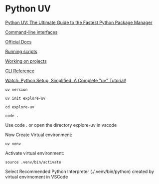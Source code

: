 # Python UV

[Python UV: The Ultimate Guide to the Fastest Python Package Manager](https://www.datacamp.com/tutorial/python-uv)

[Command-line interfaces](https://docs.astral.sh/uv/concepts/projects/config/#command-line-interfaces)

[Official Docs](https://docs.astral.sh/uv/)

[Running scripts](https://docs.astral.sh/uv/guides/scripts/)

[Working on projects](https://docs.astral.sh/uv/guides/projects/)

[CLI Reference](https://docs.astral.sh/uv/reference/cli/)

[Watch: Python Setup, Simplified: A Complete "uv" Tutorial!](https://www.youtube.com/watch?v=-J5SnWR4UXw)

    uv version

    uv init explore-uv

    cd explore-uv

    code .

Use code . or open the directory explore-uv in vscode

Now Create Virtual environment:

    uv venv

Activate virtual environment:

    source .venv/bin/activate

Select Recommended Python Interpreter (./.venv/bin/python) created by virtual envirnoment in VSCode



    


